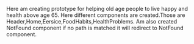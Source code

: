 Here am creating prototype for helping old age people to live happy and health above age 65.
Here different components are created.Those are Header,Home,Eersice,FoodHabits,HealthProblems.
Am also created NotFound component if no path is matched it will redirect to NotFound component.
